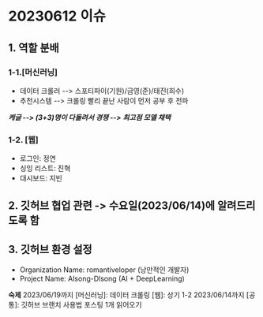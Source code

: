 # 20230612 이슈

## 1. 역할 분배

### 1-1.[머신러닝]
- 데이터 크롤러 --> 스포티파이(기원)/금영(준)/태진(희수)
- 추천시스템 --> 크롤링 빨리 끝난 사람이 먼저 공부 후 전파

***케글 --> (3+3)명이 다돌려서 경쟁 --> 최고점 모델 채택***

### 1-2. [웹] 
- 로그인: 정연
- 싱잉 리스트: 진혁
- 대시보드: 지빈

## 2. 깃허브 협업 관련 -> 수요일(2023/06/14)에 알려드리도록 함

## 3. 깃허브 환경 설정

- Organization Name: romantiveloper (낭만적인 개발자)
- Project Name: Alsong-Dlsong (AI + DeepLearning)

**숙제**
2023/06/19까지
[머신러닝]: 데이터 크롤링
[웹]: 상기 1-2
2023/06/14까지
[공통]: 깃허브 브랜치 사용법 포스팅 1개 읽어오기

